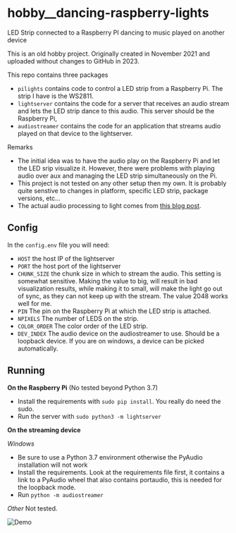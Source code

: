 # hobby__dancing-raspberry-lights
LED Strip connected to a Raspberry PI dancing to music played on another device

This is an old hobby project. Originally created in November 2021 and uploaded
without changes to GitHub in 2023. 

This repo contains three packages

- `pilights` contains code to control a LED strip from a Raspberry Pi. 
The strip I have is the WS2811.
- `lightserver` contains the code for a server that receives an audio stream 
and lets the LED strip dance to this audio. This server should be the Raspberry Pi,
- `audiostreamer` contains the code for an application that streams audio played on 
that device to the lightserver. 

Remarks
- The initial idea was to have the audio play on the Raspberry Pi and let the LED srip
visualize it. However, there were problems with playing audio over aux and managing the LED strip 
simultaneously on the Pi.
- This project is not tested on any other setup then my own. It is probably quite
senstive to changes in platform, specific LED strip, package versions, etc...
- The actual audio processing to light comes from [this blog post](https://yager.io/LEDStrip/LED.html).

## Config
In the `config.env` file you will need:
- `HOST` the host IP of the lightserver
- `PORT` the host port of the lightserver
- `CHUNK_SIZE` the chunk size in which to stream the audio. This setting is somewhat sensitive.
Making the value to big, will result in bad visualization results, while making it to small, will make
the light go out of sync, as they can not keep up with the stream.
The value 2048 works well for me. 
- `PIN` The pin on the Raspberry Pi at which the LED strip is attached. 
- `NPIXELS` The number of LEDS on the strip. 
- `COLOR_ORDER` The color order of the LED strip. 
- `DEV_INDEX` The audio device on the audiostreamer to use. Should be a loopback device.
If you are on windows, a device can be picked automatically. 

## Running

**On the Raspberry Pi**
(No tested beyond Python 3.7)
- Install the requirements with ``sudo pip install``. You really do need the sudo.
- Run the server with ``sudo python3 -m lightserver``

**On the streaming device**

_Windows_
- Be sure to use a Python 3.7 environment otherwise the PyAudio installation will not work
- Install the requirements. Look at the requirements file first, it contains a link to a PyAudio wheel that
also contains portaudio, this is needed for the loopback mode. 
- Run ``python -m audiostreamer``

_Other_
Not tested. 

![Demo](demo.gif)
